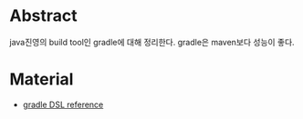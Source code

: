 # Abstract

java진영의 build tool인 gradle에 대해 정리한다. gradle은 maven보다
성능이 좋다.

# Material

* [gradle DSL reference](https://docs.gradle.org/current/dsl/)
  